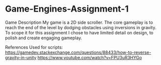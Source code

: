# Game-Engines-Assignment-1

Game Description
My game is a 2D side scroller. The core gameplay is to reach the end of the level by dodging obstacles using inversions in gravity.  
To scope it for this assignment I chose to have limited detail on design, to polish and create engaging gameplay.

References Used for scripts:
https://gamedev.stackexchange.com/questions/88433/how-to-reverse-gravity-in-unity
https://www.youtube.com/watch?v=FPU3uR3HYGo

